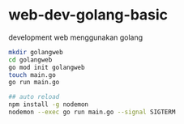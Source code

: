 # web-dev-golang-basic
development web menggunakan golang

```bash
mkdir golangweb
cd golangweb
go mod init golangweb
touch main.go
go run main.go

## auto reload
npm install -g nodemon
nodemon --exec go run main.go --signal SIGTERM
```